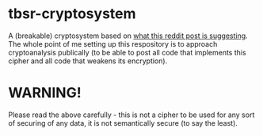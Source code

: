 # tbsr-cryptosystem
A (breakable) cryptosystem based on [what this reddit post is suggesting](https://www.reddit.com/r/crypto/comments/7tfkdw/could_you_use_language_as_a_very_strong_way_for/). The whole point of me setting up this respository is to approach cryptoanalysis publically (to be able to post all code that implements this cipher and all code that weakens its encryption).

# WARNING!
Please read the above carefully - this is not a cipher to be used for any sort of securing of any data, it is not semantically secure (to say the least).
